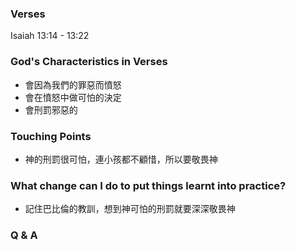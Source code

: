 ### Verses
Isaiah 13:14 - 13:22

### God's Characteristics in Verses
- 會因為我們的罪惡而憤怒
- 會在憤怒中做可怕的決定
- 會刑罰邪惡的

### Touching Points
- 神的刑罰很可怕，連小孩都不顧惜，所以要敬畏神

### What change can I do to put things learnt into practice?
- 記住巴比倫的教訓，想到神可怕的刑罰就要深深敬畏神

### Q & A
